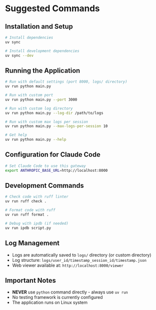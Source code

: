 # Suggested Commands

## Installation and Setup
```bash
# Install dependencies
uv sync

# Install development dependencies 
uv sync --dev
```

## Running the Application
```bash
# Run with default settings (port 8000, logs/ directory)
uv run python main.py

# Run with custom port
uv run python main.py --port 3000

# Run with custom log directory
uv run python main.py --log-dir /path/to/logs

# Run with custom max logs per session
uv run python main.py --max-logs-per-session 10

# Get help
uv run python main.py --help
```

## Configuration for Claude Code
```bash
# Set Claude Code to use this gateway
export ANTHROPIC_BASE_URL=http://localhost:8000
```

## Development Commands
```bash
# Check code with ruff linter
uv run ruff check .

# Format code with ruff
uv run ruff format .

# Debug with ipdb (if needed)
uv run ipdb script.py
```

## Log Management
- Logs are automatically saved to `logs/` directory (or custom directory)
- Log structure: `logs/user_id/timestamp_session_id/timestamp.json`
- Web viewer available at: `http://localhost:8000/viewer`

## Important Notes
- **NEVER** use `python` command directly - always use `uv run`
- No testing framework is currently configured
- The application runs on Linux system